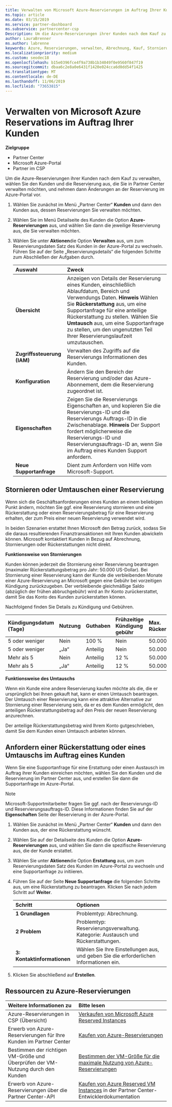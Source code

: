 ```yaml
---
title: Verwalten von Microsoft Azure-Reservierungen im Auftrag Ihrer Kunden | Partner Center
ms.topic: article
ms.date: 03/15/2019
ms.service: partner-dashboard
ms.subservice: partnercenter-csp
Description: Um die Azure-Reservierungen ihrer Kunden nach dem Kauf zu verwalten, wählen Sie den Kunden und die Reservierung aus, die Sie in Partner Center verwalten möchten, und nehmen dann Änderungen an der Reservierung im Azure-Portal vor.
author: LauraBrenner
ms.author: labrenne
keywords: Azure, Reservierungen, verwalten, Abrechnung, Kauf, Stornierung, Umtausch, Gebühr bei vorzeitiger Kündigung
ms.localizationpriority: medium
ms.custom: seodec18
ms.openlocfilehash: b15e0396fce4f9a738b1b34049f0e9560f847f19
ms.sourcegitcommit: dbaa6c2e8a0e6431f1420e024cca6d0dd54f1425
ms.translationtype: MT
ms.contentlocale: de-DE
ms.lasthandoff: 11/06/2019
ms.locfileid: "73653815"
---
```

# <a name="manage-microsoft-azure-reservations-on-behalf-of-your-customers"></a>Verwalten von Microsoft Azure Reservations im Auftrag Ihrer Kunden       

**Zielgruppe**

-  Partner Center
-  Microsoft Azure-Portal 
-  Partner im CSP

Um die Azure-Reservierungen ihrer Kunden nach dem Kauf zu verwalten, wählen Sie den Kunden und die Reservierung aus, die Sie in Partner Center verwalten möchten, und nehmen dann Änderungen an der Reservierung im Azure-Portal vor. 

1. Wählen Sie zunächst im Menü „Partner Center“ **Kunden** und dann den Kunden aus, dessen Reservierungen Sie verwalten möchten. 

2. Wählen Sie im Menü Detailseite des Kunden die Option **Azure-Reservierungen** aus, und wählen Sie dann die jeweilige Reservierung aus, die Sie verwalten möchten.  

3. Wählen Sie unter **Aktionen**die Option **Verwalten** aus, um zum Reservierungsdaten Satz des Kunden in der Azure-Portal zu wechseln. Führen Sie auf der Seite „Reservierungsdetails“ die folgenden Schritte zum Abschließen der Aufgaben durch.  

    | **Auswahl**   | **Zweck**    |
    |:-----------------------------|:-----------------|
    | **Übersicht**   | Anzeigen von Details der Reservierung eines Kunden, einschließlich Ablaufdatum, Bereich und Verwendungs Daten. **Hinweis** Wählen Sie **Rückerstattung** aus, um eine Supportanfrage für eine anteilige Rückerstattung zu stellen. Wählen Sie **Umtausch** aus, um eine Supportanfrage zu stellen, um den ungenutzten Teil Ihrer Reservierungslaufzeit umzutauschen.  
    | **Zugriffssteuerung (IAM)**   | Verwalten des Zugriffs auf die Reservierungs Informationen des Kunden.|
    | **Konfiguration**   | Ändern Sie den Bereich der Reservierung und/oder das Azure-Abonnement, dem die Reservierung zugeordnet ist.    |
    | **Eigenschaften**   | Zeigen Sie die Reservierungs Eigenschaften an, und kopieren Sie die Reservierungs-ID und die Reservierungs Auftrags-ID in die Zwischenablage. **Hinweis** Der Support fordert möglicherweise die Reservierungs-ID und Reservierungsauftrags-ID an, wenn Sie im Auftrag eines Kunden Support anfordern.    |
    | **Neue Supportanfrage**    | Dient zum Anfordern von Hilfe vom Microsoft-Support.   |
 
## <a name="cancel-or-exchange-a-reservation"></a>Stornieren oder Umtauschen einer Reservierung 

Wenn sich die Geschäftsanforderungen eines Kunden an einem beliebigen Punkt ändern, möchten Sie ggf. eine Reservierung stornieren und eine Rückerstattung oder einen Reservierungsbetrag für eine Reservierung erhalten, der zum Preis einer neuen Reservierung verwendet wird.

In beiden Szenarien erstattet Ihnen Microsoft den Betrag zurück, sodass Sie die daraus resultierenden Finanztransaktionen mit Ihren Kunden abwickeln können. Microsoft kontaktiert Kunden in Bezug auf Abrechnung, Stornierungen oder Rückerstattungen nicht direkt.   
 

**Funktionsweise von Stornierungen**

Kunden können jederzeit die Stornierung einer Reservierung beantragen (maximaler Rückerstattungsbetrag pro Jahr: 50.000 US-Dollar). Bei Stornierung einer Reservierung kann der Kunde die verbleibenden Monate einer Azure-Reservierung an Microsoft gegen eine Gebühr bei vorzeitigen Kündigung zurückzugeben. Der verbleibende gleichmäßige Saldo (abzüglich der frühen abbruchgebühr) wird an Ihr Konto zurückerstattet, damit Sie das Konto des Kunden zurückerstatten können. 

Nachfolgend finden Sie Details zu Kündigung und Gebühren.


|**Kündigungsdatum**<br> (Tage)   |**Nutzung**    |**Guthaben**  |**Frühzeitige Kündigung**<br> gebühr    |**Max. Rückerstattungsbetrag** | 
|:----------------------------------|:------------|:-----------|:--------------------------------|:--------------|
|5 oder weniger                         | Nein          | 100 %       | Nein                              | 50.000 USD   |
|5 oder weniger                         | „Ja“         | Anteilig  | Nein                              | 50.000 USD   |
|Mehr als 5                        | Nein          | Anteilig  | 12 %                             | 50.000 USD   |
|Mehr als 5                        | „Ja“         | Anteilig  | 12 %                             | 50.000 USD   |


**Funktionsweise des Umtauschs** 

Wenn ein Kunde eine andere Reservierung kaufen möchte als die, die er ursprünglich bei Ihnen gekauft hat, kann er einen Umtausch beantragen. Der Umtausch einer Reservierung kann eine attraktive Alternative zur Stornierung einer Reservierung sein, da er es dem Kunden ermöglicht, den anteiligen Rückerstattungsbetrag auf den Preis der neuen Reservierung anzurechnen. 

Der anteilige Rückerstattungsbetrag wird Ihrem Konto gutgeschrieben, damit Sie dem Kunden einen Umtausch anbieten können.


## <a name="request-a-refund-or-exchange-on-behalf-of-a-customer"></a>Anfordern einer Rückerstattung oder eines Umtauschs im Auftrag eines Kunden 

Wenn Sie eine Supportanfrage für eine Erstattung oder einen Austausch im Auftrag ihrer Kunden einreichen möchten, wählen Sie den Kunden und die Reservierung im Partner Center aus, und erstellen Sie dann die Supportanfrage im Azure-Portal. 

>[!NOTE]
>Microsoft-Supportmitarbeiter fragen Sie ggf. nach der Reservierungs-ID und Reservierungsauftrags-ID. Diese Informationen finden Sie auf der **Eigenschaften** Seite der Reservierung in der Azure-Portal. 

1. Wählen Sie zunächst im Menü „Partner Center“ **Kunden** und dann den Kunden aus, der eine Rückerstattung wünscht. 

2. Wählen Sie auf der Detailseite des Kunden die Option **Azure-Reservierungen** aus, und wählen Sie dann die spezifische Reservierung aus, die der Kunde erstattet.  

3. Wählen Sie unter **Aktionen**die Option **Erstattung** aus, um zum Reservierungsdaten Satz des Kunden im Azure-Portal zu wechseln und eine Supportanfrage zu initiieren.  

4. Führen Sie auf der Seite **Neue Supportanfrage** die folgenden Schritte aus, um eine Rückerstattung zu beantragen. Klicken Sie nach jedem Schritt auf **Weiter**. 

    |**Schritt**                    |**Optionen**    |
    |:---------------------------|:-----------------|
    |**1 Grundlagen**                |Problemtyp: Abrechnung.  |
    |**2 Problem**               |Problemtyp: Reservierungsverwaltung. Kategorie: Austausch und Rückerstattungen. |
    |**3: Kontaktinformationen**   |Wählen Sie Ihre Einstellungen aus, und geben Sie die erforderlichen Informationen ein. 

5.  Klicken Sie abschließend auf **Erstellen**.

## <a name="azure-reservations-resources"></a>Ressourcen zu Azure-Reservierungen
|**Weitere Informationen zu**   |**Bitte lesen**    |
|:-----------------------------|:-----------------|
|Azure-Reservierungen in CSP (Übersicht)  | [Verkaufen von Microsoft Azure Reserved Instances](azure-reservations.md) |
|Erwerb von Azure-Reservierungen für Ihre Kunden im Partner Center   |[Kaufen von Azure-Reservierungen](azure-reservations-buying.md) |
|Bestimmen der richtigen VM-Größe und Überprüfen der VM-Nutzung durch den Kunden   |[Bestimmen der VM-Größe für die maximale Nutzung von Azure-Reservierungen](azure-usage.md)   |
|Erwerb von Azure-Reservierungen über die Partner Center-API | [Kaufen von Azure Reserved VM Instances](https://docs.microsoft.com/partner-center/develop/purchase-azure-reservations) in der Partner Center-Entwicklerdokumentation

